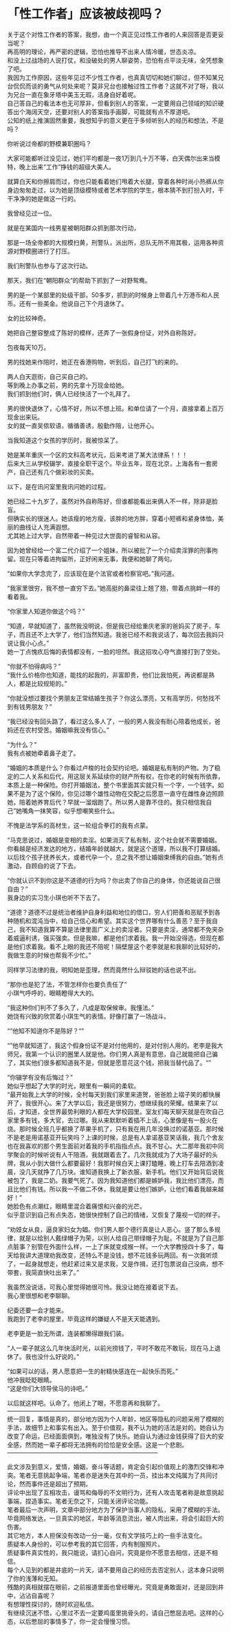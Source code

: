 # 「性工作者」应该被歧视吗？

关于这个对性工作者的答案，我想，由一个真正见过性工作者的人来回答是否更妥当呢？  
再高明的理论，再严密的逻辑，恐怕也推导不出来人情冷暖，世态炎凉。  
和没上过战场的人说打仗，和没破处的男人聊姿势，恐怕有点平淡无味，全凭想象了吧。  
我因为工作原因，这些年见过不少性工作者，也真真切切和她们聊过，但不知某兄台侃侃而谈的勇气从何处来呢？莫非兄台也接触过性工作者？这就不对了呀，我以为兄台一直在象牙塔中美玉无瑕，洁身自好着呢。  
自己答自己的看法本也无可厚非，但看到别人的答案，一定要用自己领域的知识硬答出个海阔天空，还要对别人的答案指手画脚，可能就有点不厚道吧。  
公知的纸上推演固然重要，我想知乎的意义更在于多倾听别人的经历和想法，不是吗？  

你听说过帝都的野模兼职圈吗？  

大家可能都听过没见过，她们平均都是一夜1万到几十万不等，白天偶尔出来当模特，晚上出来“工作”挣钱的超级大美人。  

就算白天和你擦肩而过，你也只能看着她们甩着大长腿，穿着各种时尚小热裤从你身边匆匆走过，以为她是顶级模特或者艺术学院的学生，根本猜不到打扮入时，干干净净的她是做这一行的。  

我曾经见过一位。  

就是在某国内一线男星被朝阳群众抓到那次行动，  

那是一场全帝都的大规模扫黄，刑警队，派出所，总队无所不用其极，运用各种资源对野模圈进行了打压。  

我们刑警队也参与了这次行动。  

那天，我们在“朝阳群众”的帮助下抓到了一对野鸳鸯。  

男的是一个某部里的处级干部，50多岁，抓到的时候身上带着几十万港币和人民币。还有一些美金。他说自己下个月退休了。  

女的比较神奇。  

她把自己整容整成了陈好的模样，还弄了一张假身份证，对外自称陈好。  

包夜每天10万。  

男的找她来作陪时，她正在香港购物，听到后，自己打飞的来的。  

两人白天逛街，自己买自己的。  
等到晚上办事之前，男的先拿十万现金给她。  
我们抓到他们时，俩人已经快活了一个礼拜了。  

男的很快退休了，心情不好，所以不想上班。和单位请了一个月，直接拿着上百万现金出来玩。  
女的就一直吴侬软语，循循善诱，殷勤作陪，让他开心。  

当我知道这个女孩的学历时，我被惊呆了。  

她是某年重庆一个区的文科高考状元，后来考进了某大法律系！！！  
后来大三从学校辍学，直接全职干这个。毕业五年，现在北京，上海各有一套房产，自己还有几个做彩妆的买卖。  

以下，是在讯问室里我讯问她的过程。  

她已经二十九岁了，虽然对外自称陈好，但谁都能看出来俩人不一样，除非是脸盲。  
但确实长的很迷人。她该瘦的地方瘦，该胖的地方胖，穿着小短裤和紧身体恤，美丽的曲线让人充满遐想。  
尤其她上过大学，自然带着一种见过大世面的睿智和从容。  

因为她曾经给一个富二代介绍了一个姐妹，所以被批了一个介绍卖淫罪的刑事拘留。现在只等着进拘留所，正好闲来无事，我便和她聊了两句。  

“如果你大学念完了，应该现在是个法官或者检察官吧。”我问道。  

“我家里很穷，我不想一直穷下去。”她高挺的鼻梁往上翘了翘，带着点挑衅一样的看着我。  

“你家里人知道你做这个吗？”  

“知道，早就知道了，虽然我没明说，但是我已经给重庆老家的爸妈买了房子，车子，而且还不上大学了，他们当然知道。我爸已经不和我说话了，每次回去我妈只说让我小心点。”  
她一丁点愧疚后悔的表情都没有，一脸的坦然。我这招攻心夺气直接打到了空处。  

“你就不怕得病吗？”  
“我什么价格你也知道，能找的起我的，非富即贵，他们比我怕死，再说都是熟人，都是比较规矩的。”  

“你就没想过要找个男朋友正常结婚生孩子？你这么漂亮，又有高学历，何愁找不到有钱男朋友？”  

“我已经没有回头路了，看过这么多人了，一般的男人我没有耐心陪着他成长，爸妈还在农村受苦。婚姻嘛我没有信心。”  

“为什么？”  
我有点被她牵着鼻子走了。  

“婚姻的本质是什么？你看过卢梭的社会契约论吧。婚姻是私有制的产物。为了稳定的二人关系和后代，用这层关系延续你的财产所有权，在你老的时候有所依靠，本质上是一种保险。你打开婚姻法，整个书里面其实就只有一个字，一个钱字。如果不是为了这个保险，你见过哪个雄性动物在交配之后愿意一直守在雌性身边照顾她，陪着她养育后代？早就一溜烟跑了。所以男人是靠不住的。我只相信我自己”她嘴角一抹笑容，似乎想嘲笑些什么。  

不愧是法学系的高材生，这一轮组合拳打的我有点蒙。  

“马克思说过，婚姻是变相的卖淫。如果消灭了私有制，这个社会就不需要婚姻。你看越是经济发达的地方，结婚年龄就越大，就是这个道理，所以我不打算结婚。以后找个孩子抚养长大，或者代孕一个，总之我不想让婚姻束缚我的自由。”她有点激动，自顾自的说了下去。  

“你就认识不到你这是不道德的行为吗？你出卖了你自己的身体，你还能说自己很自由？”  
我身边的实习生小琪也听不下去了。  

“道德？道德不过是统治者维护自身利益和地位的借口，穷人们把善和恶赋予到各种随机和混沌当中，给自己信心和希望。其实这个世界哪有什么善恶？至于我自己，我不知道我算不算是法律里面广义上的卖淫者。只要是卖淫，通常都不免夹杂着威逼利诱，强买强卖。但是我嘛，都是他们求着我。我一开始没得选，但现在都是他们求着我。看不上眼的我还不陪呢！隔壁屋这个老李就是和我聊的比较好的，我做生意的时候也帮我不少忙。”  

同样学习法律的我，明知她是歪理，然而竟然什么辩驳她的话也说不出。  

“那你也是犯了法，不管怎样你也要负责任了”  
小琪气呼呼的，眼睛瞪得大大的。  

“我这种你们判不了多久了，八成是取保候审。我懂法。”  
她饶有兴致的欣赏着小琪生气的表情。好像打赢了一场战斗。  

“”他知不知道你不是陈好？“”  

“”他早就知道了，我这个假身份证不是对付他用的，是对付别人用的。老李是我大师兄，我第一个认识的圈里人就是他。你们男人真是有意思，自己就能把自己骗了，其实他们很多都知道我不是，但就是愿意花这个钱，把我当替代品了。“”  

“你辍学有没有后悔过？”  
她似乎想起了大学的时光，眼里有一瞬间的柔软。  
“最开始我上大学的时候，全村每天到我们家里来道贺，爸爸脸上褶子笑的都快展开了，我很开心。来了大学以后，我还是很努力，想继续我的荣耀。结果来了以后，才知道，全世界最势利眼的人都在大学校园里。室友们每天聊天就是在吹自己家里多有钱，多大官，去过哪。我从来默默听着插不上话，心里像是有一股火在烧。那时候全班几乎都换了苹果手机了，只有我在用几年没换过的诺基亚。那时候不是老是用诺基亚开玩笑吗？上课的时候，总是有人拿诺基亚笑话我，我几个舍友也在我喜欢的那个男生面前对着我的手机指指点点。我不甘心。大二那年我初中同学聚会的时候听说有人干陪酒，我就跟着去了。几次我就成为了大场子最好的头牌，我从小到大做什么都要最好！我那时候白天上课打瞌睡，晚上打车去陪酒到凌晨，没几天就挣了几万块。谁知道我换上了新衣服，新手机。他们又开始背后说我被包了，我是二奶。我要气死了。因为我知道他们都是嫉妒我，我比他们漂亮，而且比他们有钱。所以我一不做二不休，我就是要让他们嫉妒，让他们看着我越来越好！”  
她脸色有点潮红，眼睛里混合着痛恨和兴奋的光芒。  
似乎意识到自己有点失态，她很快控制了自己的情绪，又恢复了蔑视一切的样子。  

“劝妓女从良，逼良家妇女为娼。你们男人那个德行真是让人恶心。竖了那么多规律，就是以给别人戴绿帽子为荣，以别人给自己带绿帽子为耻。不就是为了自己那点脏事？别管在外面什么样，一上了床就变成猴一样。一个大学教授四十多了，每天给我讲大道理劝我改变，还特么不是没钱，想不花钱多玩两回。有一次我听烦了，一起身就想走，他赶紧过来又是求我，又是作揖，还打包票说自己没病，想不带套，我简直快吐出来了。”  

我虽然没说话，可我心里觉得她很可怜。我没让她在接着说下去。  
我心里很想和老李聊聊。  

纪委还要一会才能来。  
我跑到了老李的屋里，毕竟这样的嫌疑人不是天天能遇到。  

老李更是一脸无所谓，连装都懒得跟我们装。  

“人一辈子就这么几年快活时光，以前光捞钱了，平时不敢花不敢玩，现在马上退休了。我也没什么好说的。”  

“如果可以的话，男人愿意把一生的射精快感连在一起快乐而死。”  
他冲我眨眨眼睛。  
“这是你们大领导侯马的诗吧。”  

以后就这样吧。认命了。他闭上了眼，不愿意再和我聊了。  
——————————————————————————  
统一回复，事情是真的，部分地方因为个人年龄，地区等隐私的问题采用了模糊的手法，故细节上和事实有出入。至于价值观，我不认为她的活法是对的。她自认为改变了命运，已经面面俱到，唯独没有了快乐。她自认为通过金钱获得了巨大的安全感，然而她一辈子都将无法拥有的恰恰是安全感。这是一个悲剧。  
—————————————————————————  

此文涉及到意义，爱情，婚姻，奋斗等话题，肯定会引起价值观上的激烈交锋和冲突。笔者无意挑起争端，笔者亦是迷失在其中的一员，挂出本文纯属为了共同讨论，然而事件还是超出了预期。  
评论中出现了互相攻击，谩骂和侮辱的不文明行为，还有人攻击笔者称是故意挑起事端，捏造事实。笔者无奈之下，只能关闭评论功能。  
笔者最后一次声明，文章中部分地方为了保护当事人的隐私，采用了模糊的手法。毕竟网络发达，一旦真实的地区，年龄等消息流出，被人肉出来，将会引起巨大的伤害。  
其它地方，本人担保没有改动一分一毫，仅有文学技巧上的一些手法变化。  
质疑本人身份的，可以参考我的其它回答，内有制服照片。  
质疑事件真实性的，我只能说，请扪心自问，究竟是你不愿意去相信，还是不相信。  
每个人见到的都是井底的一片天，请不要用自己的经历去否定别人，这本身只说明了你的浅薄和无知。  
残酷的真相就摆在眼前，之前报道里面也曾经曝光，究竟是勇敢面对，还是回到井中，沾沾自喜呢？  
有想理性探讨的，随时欢迎私信。  
有继续沉迷不悟，心里过不去一定要鸡蛋里挑骨头的，请自己憋屈去吧。这样的心态，以后憋屈的事情多了，你一定会慢慢习惯。